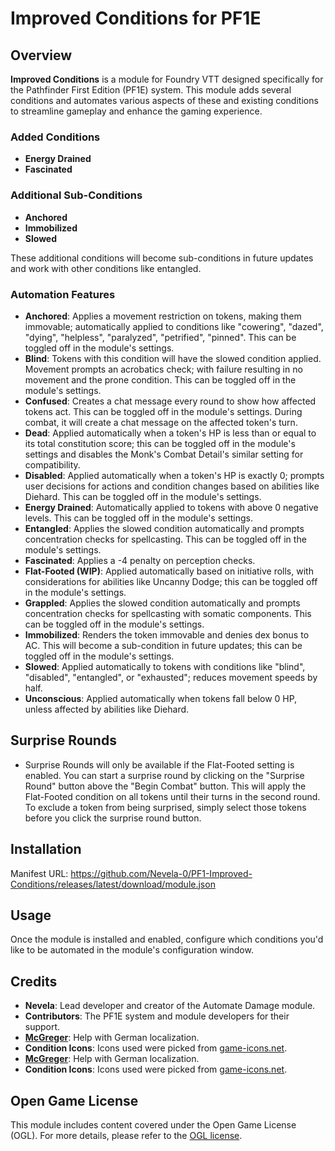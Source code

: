# Improved Conditions for PF1E

## Overview

**Improved Conditions** is a module for Foundry VTT designed specifically for the Pathfinder First Edition (PF1E) system. This module adds several conditions and automates various aspects of these and existing conditions to streamline gameplay and enhance the gaming experience.

### Added Conditions

- **Energy Drained**
- **Fascinated**

### Additional Sub-Conditions

- **Anchored**
- **Immobilized**
- **Slowed**

These additional conditions will become sub-conditions in future updates and work with other conditions like entangled.

### Automation Features

- **Anchored**: Applies a movement restriction on tokens, making them immovable; automatically applied to conditions like "cowering", "dazed", "dying", "helpless", "paralyzed", "petrified", "pinned". This can be toggled off in the module's settings.
- **Blind**: Tokens with this condition will have the slowed condition applied. Movement prompts an acrobatics check; with failure resulting in no movement and the prone condition. This can be toggled off in the module's settings.
- **Confused**: Creates a chat message every round to show how affected tokens act. This can be toggled off in the module's settings. During combat, it will create a chat message on the affected token's turn.
- **Dead**: Applied automatically when a token's HP is less than or equal to its total constitution score; this can be toggled off in the module's settings and disables the Monk's Combat Detail's similar setting for compatibility.
- **Disabled**: Applied automatically when a token's HP is exactly 0; prompts user decisions for actions and condition changes based on abilities like Diehard. This can be toggled off in the module's settings.
- **Energy Drained**: Automatically applied to tokens with above 0 negative levels. This can be toggled off in the module's settings.
- **Entangled**: Applies the slowed condition automatically and prompts concentration checks for spellcasting. This can be toggled off in the module's settings.
- **Fascinated**: Applies a -4 penalty on perception checks.
- **Flat-Footed (WIP)**: Applied automatically based on initiative rolls, with considerations for abilities like Uncanny Dodge; this can be toggled off in the module's settings.
- **Grappled**: Applies the slowed condition automatically and prompts concentration checks for spellcasting with somatic components. This can be toggled off in the module's settings.
- **Immobilized**: Renders the token immovable and denies dex bonus to AC. This will become a sub-condition in future updates; this can be toggled off in the module's settings.
- **Slowed**: Applied automatically to tokens with conditions like "blind", "disabled", "entangled", or "exhausted"; reduces movement speeds by half.
- **Unconscious**: Applied automatically when tokens fall below 0 HP, unless affected by abilities like Diehard.

## Surprise Rounds
- Surprise Rounds will only be available if the Flat-Footed setting is enabled. You can start a surprise round by clicking on the "Surprise Round" button above the "Begin Combat" button. This will apply the Flat-Footed condition on all tokens until their turns in the second round. To exclude a token from being surprised, simply select those tokens before you click the surprise round button.

## Installation

Manifest URL: https://github.com/Nevela-0/PF1-Improved-Conditions/releases/latest/download/module.json


## Usage

Once the module is installed and enabled, configure which conditions you'd like to be automated in the module's configuration window.

## Credits

- **Nevela**: Lead developer and creator of the Automate Damage module.
- **Contributors**: The PF1E system and module developers for their support.
- **[McGreger](https://github.com/McGreger)**: Help with German localization.
- **Condition Icons**: Icons used were picked from [game-icons.net](https://game-icons.net/about.html).
- **[McGreger](https://github.com/McGreger)**: Help with German localization.
- **Condition Icons**: Icons used were picked from [game-icons.net](https://game-icons.net/about.html).


## Open Game License

This module includes content covered under the Open Game License (OGL). For more details, please refer to the [OGL license](./ogl.md).
